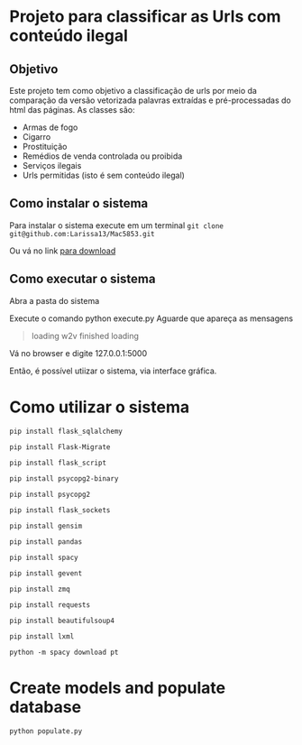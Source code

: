 # Projeto para classificar as Urls com conteúdo ilegal

## Objetivo
 Este projeto tem como objetivo a classificação de urls por meio da comparação da versão vetorizada palavras extraídas e pré-processadas do html das páginas. As classes são:
* Armas de fogo
* Cigarro
* Prostituição
* Remédios de venda controlada ou proibida
* Serviços ilegais
* Urls permitidas (isto é sem conteúdo ilegal)

## Como instalar o sistema

Para instalar o sistema execute em um terminal
`git clone git@github.com:Larissa13/Mac5853.git`

Ou vá no link [para download](https://github.com/Larissa13/Mac5853/archive/master.zip)


## Como executar o sistema 
Abra a pasta do sistema 

Execute o comando python execute.py
Aguarde que apareça as mensagens 
> loading w2v
> finished loading

Vá no browser e digite 127.0.0.1:5000

Então, é possível utiizar o sistema, via interface gráfica.

# Como utilizar o sistema


`pip install flask_sqlalchemy`

`pip install Flask-Migrate`

`pip install flask_script`

`pip install psycopg2-binary`

`pip install psycopg2`

`pip install flask_sockets`

`pip install gensim`

`pip install pandas`

`pip install spacy`

`pip install gevent`

`pip install zmq`

`pip install requests`
 
`pip install beautifulsoup4`

`pip install lxml`

`python -m spacy download pt`

 # Create models and populate database

`python populate.py`

